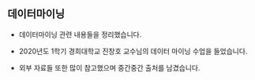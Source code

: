 ## 데이터마이닝

* 데이터마이닝 관련 내용들을 정리했습니다.
* 2020년도 1학기 경희대학교 진창호 교수님의 데이터 마이닝 수업을 들었습니다.

* 외부 자료들 또한 많이 참고했으며 중간중간 출처를 남겼습니다.

